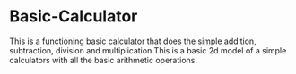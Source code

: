 # Basic-Calculator
This is a functioning basic calculator that does the simple addition, subtraction, division and multiplication
This is a basic 2d model of a simple calculators with all the basic arithmetic operations.
